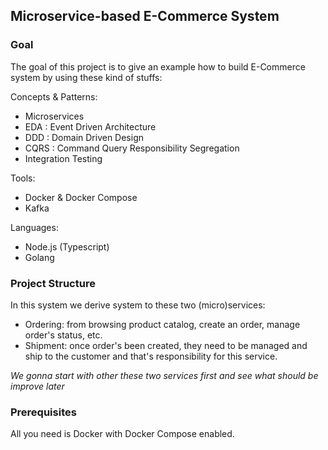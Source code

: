 ## Microservice-based E-Commerce System

### Goal

The goal of this project is to give an example how to build E-Commerce system by using these kind of stuffs:

Concepts & Patterns:

- Microservices
- EDA : Event Driven Architecture
- DDD : Domain Driven Design
- CQRS : Command Query Responsibility Segregation
- Integration Testing

Tools:
- Docker & Docker Compose
- Kafka

Languages:
- Node.js (Typescript)
- Golang

### Project Structure

In this system we derive system to these two (micro)services:

- Ordering: from browsing product catalog, create an order, manage order's status, etc.
- Shipment: once order's been created, they need to be managed and ship to the customer and that's responsibility for this service.

*We gonna start with other these two services first and see what should be improve later*

### Prerequisites

All you need is Docker with Docker Compose enabled.

